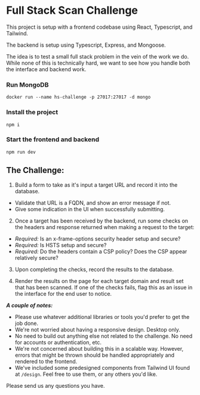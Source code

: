 # Full Stack Scan Challenge

This project is setup with a frontend codebase using React, Typescript, and Tailwind.

The backend is setup using Typescript, Express, and Mongoose.

The idea is to test a small full stack problem in the vein of the work we do. While none of this is technically hard, we want to see how you handle both the interface and backend work. 

### Run MongoDB
`docker run --name hs-challenge -p 27017:27017 -d mongo`


### Install the project
`npm i`


### Start the frontend and backend
`npm run dev`

## The Challenge:

1. Build a form to take as it's input a target URL and record it into the database.
  - Validate that URL is a FQDN, and show an error message if not.
  - Give some indication in the UI when successfully submitting.

2. Once a target has been received by the backend, run some checks on the headers and response returned when making a request to the target:
  - *Required:* Is an x-frame-options security header setup and secure?
  - *Required:* Is HSTS setup and secure?
  - *Required:* Do the headers contain a CSP policy? Does the CSP appear relatively secure?

3. Upon completing the checks, record the results to the database.

4. Render the results on the page for each target domain and result set that has been scanned. If one of the checks fails, flag this as an issue in the interface for the end user to notice.

***A couple of notes:***
- Please use whatever additional libraries or tools you'd prefer to get the job done.
- We're not worried about having a responsive design. Desktop only.
- No need to build out anything else not related to the challenge. No need for accounts or authentication, etc.
- We're not concerned about building this in a scalable way. However, errors that might be thrown should be handled appropriately and rendered to the frontend.
- We've included some predesigned components from Tailwind UI found at `/design`. Feel free to use them, or any others you'd like.

Please send us any questions you have.